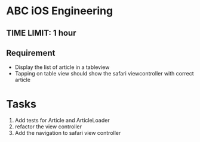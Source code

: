 # ABC iOS Engineering

## TIME LIMIT: 1 hour

## Requirement
* Display the list of article in a tableview
* Tapping on table view should show the safari viewcontroller with correct article

# Tasks
1. Add tests for Article and ArticleLoader
2. refactor the view controller
3. Add the navigation to safari view controller
